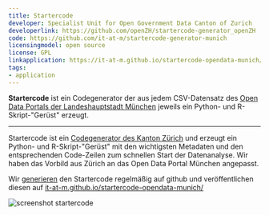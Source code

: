 ```yaml
---
title: Startercode
developer: Specialist Unit for Open Government Data Canton of Zurich 
developerlink: https://github.com/openZH/startercode-generator_openZH
code: https://github.com/it-at-m/startercode-generator-munich
licensingmodel: open source
license: GPL
linkapplication: https://it-at-m.github.io/startercode-opendata-munich/
tags:
- application
---
```


__Startercode__ ist ein Codegenerator der aus jedem CSV-Datensatz des [Open Data Portals der Landeshauptstadt München](https://opendata.muenchen.de/) jeweils ein Python- und R-Skript-"Gerüst" erzeugt.

---

Startercode ist ein [Codegenerator des Kanton Zürich](https://github.com/openZH/startercode-generator_openZH) und erzeugt ein Python- und R-Skript-"Gerüst" mit den wichtigsten Metadaten und den entsprechenden Code-Zeilen zum schnellen Start der Datenanalyse.
Wir haben das Vorbild aus Zürich an das Open Data Portal München angepasst.

Wir [generieren](https://github.com/it-at-m/startercode-generator-munich) den Startercode regelmäßig auf github und veröffentlichen diesen auf [it-at-m.github.io/startercode-opendata-munich/](https://it-at-m.github.io/startercode-opendata-munich/)


![screenshot startercode](/screenshot-startercode.jpg)
